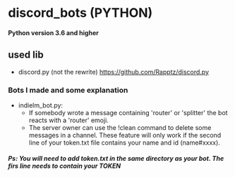 # discord_bots (PYTHON)
#### Python version 3.6 and higher

## used lib
  * discord.py (not the rewrite)
    https://github.com/Rapptz/discord.py

### Bots I made and some explanation
  * indielm_bot.py:
    * If somebody wrote a message containing 'router' or 'splitter' the bot reacts with a 'router' emoji.
    * The server owner can use the !clean command to delete some messages in a channel.
      These feature will only work if the second line of your token.txt file contains your name and id (name#xxxx).
       
##### Ps: You will need to add token.txt in the same directory as your bot. The firs line needs to contain your TOKEN
   
   
